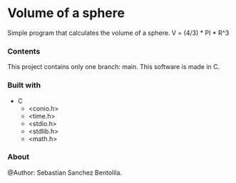 # Volume of a sphere
Simple program that calculates the volume of a sphere. V = (4/3) * PI * R^3


### Contents

This project contains only one branch: main. This software is made in C.

### Built with

- C
	- <conio.h>
	- <time.h>
	- <stdio.h>
	- <stdlib.h>
	- <math.h>

### About

@Author: Sebastian Sanchez Bentolila. 
